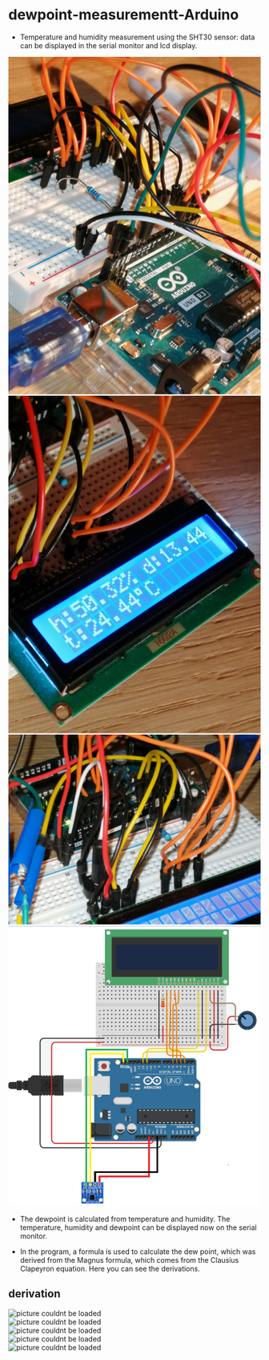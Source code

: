 # dewpoint-measurementt-Arduino
- Temperature and humidity measurement using the SHT30 sensor: data can be displayed in the serial monitor and lcd display.

<img src="photos + shematic/1.jpg" alt="picture couldnt be loaded"> <br>
<img src="photos + shematic/2.jpg" alt="picture couldnt be loaded"> <br>
<img src="photos + shematic/3.jpg" alt="picture couldnt be loaded"> <br>
<img src="photos + shematic/circuit shematic.PNG" alt="picture couldnt be loaded"> <br>

- The dewpoint is calculated from temperature and humidity. The temperature, humidity and dewpoint can be displayed now on the serial monitor.

- In the program, a formula is used to calculate the dew point, which was derived from the Magnus formula, which comes from the Clausius Clapeyron equation. Here you can see the     derivations.

## derivation 
<img src="mathematical derivations/1. derivation, clausius clapeyron equation 1.jpg" alt="picture couldnt be loaded"> <br>
<img src="mathematical derivations/2. derivation, clausius clapeyron equation 2.jpg" alt="picture couldnt be loaded"> <br>
<img src="mathematical derivations/3. derivation dewpoint formula 1.jpg" alt="picture couldnt be loaded"> <br>
<img src="mathematical derivations/4. derivation dewpoint formula 2.jpg" alt="picture couldnt be loaded"> <br>
<img src="mathematical derivations/5. derivation dewpoint formula 3.jpg" alt="picture couldnt be loaded"> <br>
